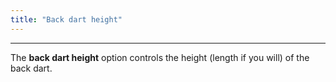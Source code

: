 ```yaml
---
title: "Back dart height"
---
```


***

The **back dart height** option controls the height (length if you will) of the back dart.




